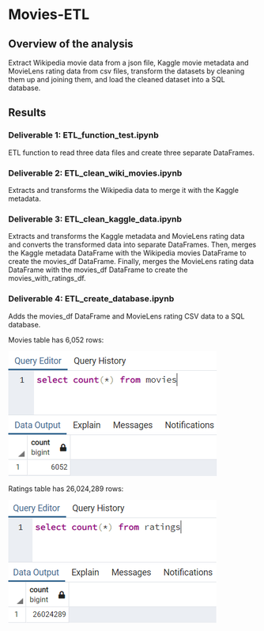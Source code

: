 # Movies-ETL

## Overview of the analysis

Extract Wikipedia movie data from a json file, Kaggle movie metadata and MovieLens rating data from csv files, transform the datasets by cleaning them up and joining them, and load the cleaned dataset into a SQL database. 

## Results

### Deliverable 1: ETL_function_test.ipynb

ETL function to read three data files and create three separate DataFrames.


### Deliverable 2: ETL_clean_wiki_movies.ipynb

Extracts and transforms the Wikipedia data to merge it with the Kaggle metadata.


### Deliverable 3: ETL_clean_kaggle_data.ipynb

Extracts and transforms the Kaggle metadata and MovieLens rating data and converts the transformed data into separate DataFrames. Then, merges the Kaggle metadata DataFrame with the Wikipedia movies DataFrame to create the movies_df DataFrame. Finally, merges the MovieLens rating data DataFrame with the movies_df DataFrame to create the movies_with_ratings_df.

### Deliverable 4: ETL_create_database.ipynb

Adds the movies_df DataFrame and MovieLens rating CSV data to a SQL database.

Movies table has 6,052 rows:

![movies_query.PNG](Resources/movies_query.PNG)

Ratings table has 26,024,289 rows:

![ratings_query.PNG](Resources/ratings_query.PNG)
